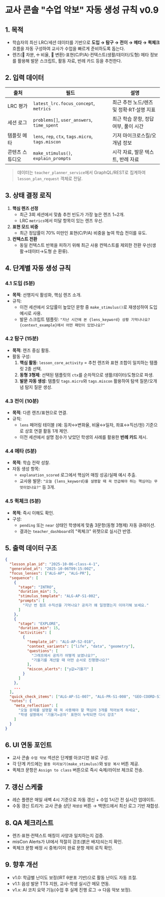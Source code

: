 # 교사 콘솔 "수업 악보" 자동 생성 규칙 v0.9

## 1. 목적
- 학습자의 최신 LRC/세션 데이터를 기반으로 **도입 → 탐구 → 전이 → 메타 → 퀵체크** 흐름을 자동 구성하여 교사가 수업을 빠르게 준비하도록 돕는다.
- 렌즈(🔺 차분, ➗ 비율, 🔄 변환)·표현(C/P/A)·컨텍스트(생활/데이터/도형) 메타 정보를 활용해 발문 스크립트, 활동 자료, 반례 카드 등을 추천한다.

## 2. 입력 데이터
| 출처 | 필드 | 설명 |
|------|------|------|
| LRC 평가 | `latest_lrc.focus_concept`, `metrics` | 최근 추천 노드/렌즈 및 정확·RT·설명 지표 |
| 세션 로그 | `problems[]`, `user_answers`, `time_spent` | 최근 학습 문항, 정답 여부, 풀이 시간 |
| 템플릿 메타 | `lens`, `rep`, `ctx`, `tags.micro`, `tags.miscon` | 기저 마이크로스킬/오개념 정보 |
| 콘텐츠 스튜디오 | `make_stimulus()`, `explain_prompts` | 시각 자료, 발문 텍스트, 반례 자료 |

> 데이터는 `teacher_planner_service`에서 GraphQL/REST로 집계하여 `lesson_plan_request` 객체로 전달.

## 3. 상태 결정 로직
1. **핵심 렌즈 선정**
   - 최근 3회 세션에서 맞춤 추천 빈도가 가장 높은 렌즈 1~2개.
   - LRC `metrics`에서 미달 항목이 있는 렌즈 우선.
2. **표현 모드 비중**
   - 최근 정답률이 70% 미만인 표현(C/P/A) 비중을 높여 학습 전이를 유도.
3. **컨텍스트 전환**
   - 동일 컨텍스트 반복을 피하기 위해 최근 사용 컨텍스트를 제외한 전환 우선(생활→데이터→도형 순 환류).

## 4. 단계별 자동 생성 규칙
### 4.1 도입 (5분)
- **목적**: 선행지식 활성화, 핵심 렌즈 소개.
- 규칙:
  - 이전 세션에서 오답률이 높았던 문항 중 `make_stimulus()`로 재생성하여 도입 예시로 사용.
  - 발문 스크립트 템플릿: `"지난 시간에 본 {lens_keyword} 상황 기억나나요? {context_example}에서 어떤 패턴이 있었나요?"`

### 4.2 탐구 (15분)
- **목적**: 렌즈 중심 활동.
- 활동 구성:
  1. **핵심 활동**: `lesson_core_activity` = 추천 렌즈와 표현 조합이 일치하는 템플릿 2종 선택.
  2. **동형 3형제**: 선택된 템플릿의 `ctx`를 순차적으로 생활/데이터/도형으로 파생.
  3. **발문 자동 생성**: 템플릿 `tags.micro`와 `tags.miscon` 활용하여 탐색 질문/오개념 탐지 질문 생성.

### 4.3 전이 (10분)
- **목적**: 다른 렌즈/표현으로 연결.
- 규칙:
  - `lens` 페어링 테이블 (예: 등차↔변화율, 비율↔일차, 좌표↔직선/원) 기준으로 상호 연결 활동 1개 제안.
  - 이전 세션에서 설명 점수가 낮았던 학생의 사례를 활용한 **반례 카드** 제시.

### 4.4 메타 (5분)
- **목적**: 학습 전략 성찰.
- 자동 생성 항목:
  - `explanation_scored` 로그에서 핵심어 매칭 성공/실패 예시 추출.
  - 교사용 발문: `"오늘 {lens_keyword}를 설명할 때 꼭 언급해야 하는 핵심어는 무엇이었나요?"` 등 3개.

### 4.5 퀵체크 (5분)
- **목적**: 즉시 이해도 확인.
- 구성:
  - `pending` 또는 `near` 상태인 학생에게 맞춤 3문항(동형 3형제) 자동 큐레이션.
  - 결과는 `teacher_dashboard`의 "퀵체크" 위젯으로 실시간 반영.

## 5. 출력 데이터 구조
```json
{
  "lesson_plan_id": "2025-10-06-class-4-1",
  "generated_at": "2025-10-06T09:15:00Z",
  "focus_lenses": ["ALG-AP", "ALG-PR"],
  "sequence": [
    {
      "stage": "INTRO",
      "duration_min": 5,
      "stimulus_template": "ALG-AP-S1-002",
      "prompts": [
        "지난 번 점프 수직선을 기억나요? 공차가 왜 일정했는지 이야기해 보세요."
      ]
    },
    {
      "stage": "EXPLORE",
      "duration_min": 15,
      "activities": [
        {
          "template_id": "ALG-AP-S2-018",
          "context_variants": ["life", "data", "geometry"],
          "questions": [
            "그래프에서 공차가 어떻게 보였나요?",
            "기울기를 계산할 때 어떤 순서로 진행했나요?"
          ],
          "miscon_alerts": ["y값=기울기" ]
        }
      ]
    },
    ...
  ],
  "quick_check_items": ["ALG-AP-S1-007", "ALG-PR-S1-008", "GEO-COORD-S1-004"],
  "notes": {
    "meta_reflection": [
      "오늘 문제를 설명할 때 꼭 사용해야 할 핵심어 3개를 적어보게 하세요",
      "학생 설명에서 '기울기=공차' 표현이 누락되면 다시 강조"
    ]
  }
}
```

## 6. UI 연동 포인트
- 교사 콘솔 `수업 악보` 섹션은 단계별 아코디언 뷰로 구성.
- 각 단계 카드에는 `활동 미리보기(make_stimulus)`와 `발문 복사` 버튼 제공.
- 퀵체크 문항은 `Assign to class` 버튼으로 즉시 숙제/라이브 체크로 전송.

## 7. 갱신 스케줄
- 레슨 플랜은 매일 새벽 4시 기준으로 자동 갱신 + 수업 1시간 전 실시간 업데이트.
- 수동 갱신 트리거: 교사 콘솔 상단 `재생성` 버튼 → 백엔드에서 최신 로그 기반 재합성.

## 8. QA 체크리스트
- 렌즈·표현·컨텍스트 매칭이 사양과 일치하는지 검증.
- misCon Alerts가 UI에서 적절히 강조(붉은 배지)되는지 확인.
- 퀵체크 문항 배정 시 중복/이미 완료 문항 제외 로직 확인.

## 9. 향후 개선
- v1.0: 학급별 난이도 보정(IRT θ분포 기반)으로 활동 난이도 자동 조절.
- v1.1: 음성 발문 TTS 지원, 교사-학생 실시간 메모 연동.
- v1.x: AI 코치 요약 기능(수업 후 실제 진행 로그 → 다음 악보 보정).
